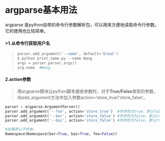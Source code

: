 # argparse基本用法

argparse 是python自带的命令行参数解析包，可以用来方便地读取命令行参数。它的使用也比较简单。

#### >1.从命令行获取用户名

>```python
>parser.add_argument('--name', default='Great')
>$ python print_name.py --name Wang
>args = parser.parser_args()
>arg.name  #Wang
>```

#### 2.action参数

> 用argparse模块让python脚本接收参数时，对于**True/False**类型的参数，向add_argument方法中加入参数action=‘store_true’/‘store_false’。

```python
parser = argparse.ArgumentParser()
parser.add_argument('--foo', action='store_true')  #传参则为true，默认false
parser.add_argument('--bar', action='store_false') #传参则为false，默认true
parser.add_argument('--baz', action='store_false') #传参则为false，默认true

#如果默认不传参，
Namespace(Namespace(bar=True, baz=True, foo=False))
```


